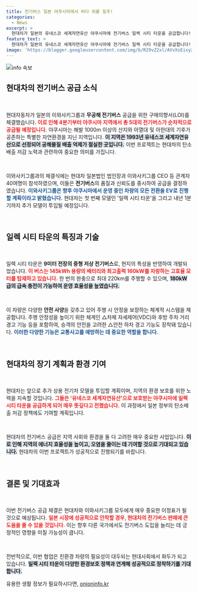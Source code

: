 ```yaml
---
title: 전기버스 일본 야쿠시마에서 바다 위를 질주!
categories:
  - News
excerpt: >
  현대차가 일본의 유네스코 세계자연유산 야쿠시마에 전기버스 일렉 시티 타운을 공급합니다! 4분기부터 총 5대가 도입되며, 청정 환경을 지키는 전기차의 도전이 시작됩니다. 궁금하다면 클릭하세요!
feature_text: >
  현대차가 일본의 유네스코 세계자연유산 야쿠시마에 전기버스 일렉 시티 타운을 공급합니다! 4분기부터 총 5대가 도입되며, 청정 환경을 지키는 전기차의 도전이 시작됩니다. 궁금하다면 클릭하세요!
image: 'https://blogger.googleusercontent.com/img/b/R29vZ2xl/AVvXsEixyZcFfHzMRdzZMjFBmAUKJYCLCGyLL1o632UiGVXcaFdKo_bkvkuCioo0uUKlGfBVcT3P84aROyZIXSBEx3Aw5nCQ3pTgDom1WDC4m8eifvWiAmWEEVb4x6G_l8C0QH225ldMjyaFvpxGEBGNO37VmDTDMHGhJPq73UglMfDca1-0aw/s1600/blogspot.png'
---
```


<p><img src="https://blogger.googleusercontent.com/img/b/R29vZ2xl/AVvXsEixyZcFfHzMRdzZMjFBmAUKJYCLCGyLL1o632UiGVXcaFdKo_bkvkuCioo0uUKlGfBVcT3P84aROyZIXSBEx3Aw5nCQ3pTgDom1WDC4m8eifvWiAmWEEVb4x6G_l8C0QH225ldMjyaFvpxGEBGNO37VmDTDMHGhJPq73UglMfDca1-0aw/s1600/blogspot.png" alt="info 속보" /></p>

<h2 data-ke-size="size26">현대차의 전기버스 공급 소식</h2>

<p data-ke-size="size16">&nbsp;</p>

<p>현대자동차가 일본의 이와사키그룹과 <b>무공해 전기버스</b> 공급을 위한 구매의향서(LOI)를 체결했습니다. <b><span style="color: #ee2323;">이로 인해 4분기부터 야쿠시마 지역에서 총 5대의 전기버스가 순차적으로 공급될 예정입니다.</span></b> 야쿠시마는 해발 1000m 이상의 산지와 아열대 및 아한대의 기후가 공존하는 특별한 자연환경을 지닌 지역입니다. <b><span style="background-color: #21538527;">이 지역은 1993년 유네스코 세계자연유산으로 선정되어 공해물질 배출 억제가 절실한 곳입니다.</span></b> 이번 프로젝트는 현대차의 탄소배출 저감 노력과 관련하여 중요한 의미를 가집니다. </p>

<p data-ke-size="size16">&nbsp;</p>

<p>이와사키그룹과의 체결식에는 현대차 일본법인 법인장과 이와사키그룹 CEO 등 관계자 40여명이 참석하였으며, 이들은 <b>전기버스</b>의 품질과 신뢰도를 중시하여 공급을 결정하였습니다. <b><span style="color: #1a5490;">이와사키그룹은 향후 야쿠시마에서 운영 중인 차량의 모든 전환을 EV로 진행할 계획이라고 밝혔습니다.</span></b> 현대차는 첫 번째 모델인 '일렉 시티 타운'을 그리고 내년 1분기까지 추가 모델이 투입될 예정입니다.</p>

<p data-ke-size="size16">&nbsp;</p>

<h2 data-ke-size="size26">일렉 시티 타운의 특징과 기술</h2>

<p data-ke-size="size16">&nbsp;</p>

<p>일렉 시티 타운은 <b>9미터 전장의 중형 저상 전기버스</b>로, 현지의 특성을 반영하여 개발되었습니다. <b><span style="color: #ee2323;">이 버스는 145kWh 용량의 배터리와 최고출력 160kW를 자랑하는 고효율 모터를 탑재하고 있습니다.</span></b> 한 번의 완충으로 최대 220km를 주행할 수 있으며, <b><span style="background-color: #21538527;">180kW급의 급속 충전이 가능하여 운영 효율성을 높였습니다.</span></b> </p>

<p data-ke-size="size16">&nbsp;</p>

<p>이 차량은 다양한 <b>안전 사양</b>을 갖추고 있어 주행 시 안정을 보장하는 체계적 시스템을 제공합니다. 주행 안정성을 높이기 위한 체계인 △차체 자세제어(VDC)와 후방 주차 거리 경고 기능 등을 포함하여, 승객의 안전을 고려한 △안전 하차 경고 기능도 장착돼 있습니다. <b><span style="color: #1a5490;">이러한 다양한 기능은 교통사고를 예방하는 데 중요한 역할을 합니다.</span></b></p>

<p data-ke-size="size16">&nbsp;</p>

<h2 data-ke-size="size26">현대차의 장기 계획과 환경 기여</h2>

<p data-ke-size="size16">&nbsp;</p>

<p>현대차는 앞으로 추가 상용 전기차 모델을 투입할 계획이며, 지역의 환경 보호를 위한 노력을 지속할 것입니다. <b><span style="color: #ee2323;">그들은 '유네스코 세계자연유산'으로 보호받는 야쿠시마에 일렉 시티 타운을 공급하게 되어 매우 뜻깊다고 전했습니다.</span></b> 이 과정에서 일본 정부의 탄소배출 저감 정책에도 기여할 계획입니다. </p>

<p data-ke-size="size16">&nbsp;</p>

<p>현대차의 전기버스 공급은 지역 사회와 환경을 둘 다 고려한 매우 중요한 사업입니다. <b><span style="background-color: #21538527;">이로 인해 지역의 에너지 효율성을 높이고, 오염을 줄이는 데 기여할 것으로 기대되고 있습니다.</span></b> 현대차의 이번 프로젝트가 성공적으로 진행되기를 바랍니다. </p>

<p data-ke-size="size16">&nbsp;</p>

<h2 data-ke-size="size26">결론 및 기대효과</h2>

<p data-ke-size="size16">&nbsp;</p>

<p>이번 전기버스 공급 체결은 현대차와 이와사키그룹 모두에게 매우 중요한 이정표가 될 것으로 예상됩니다. <b><span style="color: #ee2323;">일본 시장에 성공적으로 안착할 경우, 현대차의 전기버스 판매에 큰 도움을 줄 수 있을 것입니다.</span></b> 이는 향후 다른 국가에서도 전기버스 도입을 늘리는 데 긍정적인 영향을 미칠 가능성이 큽니다. </p>

<p data-ke-size="size16">&nbsp;</p>

<p>전반적으로, 이번 협업은 친환경 차량의 필요성이 대두되는 현대사회에서 화두가 되고 있습니다. <b><span style="background-color: #21538527;">일렉 시티 타운이 다양한 환경보호 정책과 연계해 성공적으로 정착하기를 기대합니다.</span></b></p>
유용한 생활 정보가 필요하시다면, <a href="https://onioninfo.kr" rel="dofollow">onioninfo.kr</a>


